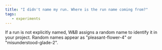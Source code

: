 ```yaml
---
title: "I didn't name my run. Where is the run name coming from?"
tags:
   - experiments
---
```

If a run is not explicitly named, W&B assigns a random name to identify it in your project. Random names appear as "pleasant-flower-4" or "misunderstood-glade-2".